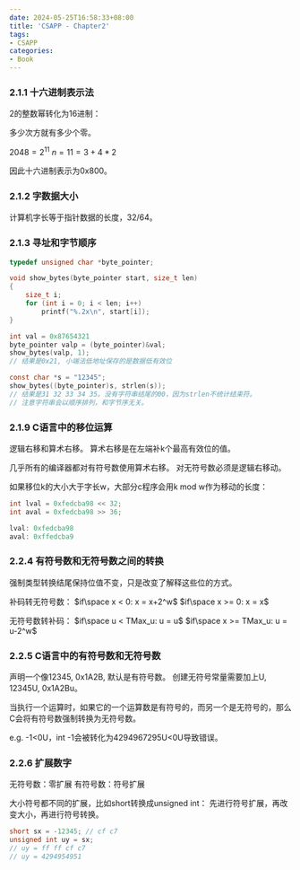 ```yaml
---
date: 2024-05-25T16:58:33+08:00
title: 'CSAPP - Chapter2'
tags:
- CSAPP
categories:
- Book
---
```


### 2.1.1 十六进制表示法

2的整数幂转化为16进制：

多少次方就有多少个零。

$2048 = 2^{11}$
$n = 11 = 3 +4*2$

因此十六进制表示为0x800。

### 2.1.2 字数据大小

计算机字长等于指针数据的长度，32/64。

### 2.1.3 寻址和字节顺序

```c
typedef unsigned char *byte_pointer;

void show_bytes(byte_pointer start, size_t len)
{
	size_t i;
	for (int i = 0; i < len; i++)
		printf("%.2x\n", start[i]);
}

int val = 0x87654321
byte_pointer valp = (byte_pointer)&val;
show_bytes(valp, 1);
// 结果是0x21, 小端法低地址保存的是数据低有效位

const char *s = "12345";
show_bytes((byte_pointer)s, strlen(s));
// 结果是31 32 33 34 35。没有字符串结尾的00，因为strlen不统计结束符。
// 注意字符串会以顺序排列，和字节序无关。
```

### 2.1.9 C语言中的移位运算

逻辑右移和算术右移。
算术右移是在左端补k个最高有效位的值。

几乎所有的编译器都对有符号数使用算术右移。
对无符号数必须是逻辑右移动。

如果移位k的大小大于字长w，大部分c程序会用k mod w作为移动的长度：

```c
int lval = 0xfedcba98 << 32;
int aval = 0xfedcba98 >> 36;

lval: 0xfedcba98
aval: 0xffedcba9
```

### 2.2.4 有符号数和无符号数之间的转换

强制类型转换结尾保持位值不变，只是改变了解释这些位的方式。

补码转无符号数：
$if\space x < 0: x = x+2^w$
$if\space x >= 0: x = x$

无符号数转补码：
$if\space u < TMax_u: u = u$
$if\space x >= TMax_u: u = u-2^w$

### 2.2.5 C语言中的有符号数和无符号数

声明一个像12345, 0x1A2B, 默认是有符号数。
创建无符号常量需要加上U, 12345U, 0x1A2Bu。

当执行一个运算时，如果它的一个运算数是有符号的，而另一个是无符号的，那么C会将有符号数强制转换为无符号数。

e.g. -1<0U，int -1会被转化为4294967295U<0U导致错误。

### 2.2.6 扩展数字

无符号数：零扩展
有符号数：符号扩展

大小符号都不同的扩展，比如short转换成unsigned int：
先进行符号扩展，再改变大小，再进行符号转换。

```c
short sx = -12345; // cf c7
unsigned int uy = sx;
// uy = ff ff cf c7
// uy = 4294954951
```
